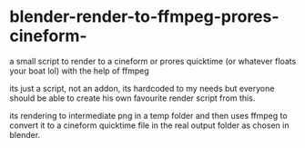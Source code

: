 # blender-render-to-ffmpeg-prores-cineform-
a small script to render to a cineform or prores quicktime (or whatever floats your boat lol) with the help of ffmpeg

its just a script, not an addon, its hardcoded to my needs but everyone should be able to create his own favourite render script from this. 

its rendering to intermediate png in a temp folder and then uses ffmpeg to convert it to a cineform quicktime file in the real output folder as chosen in blender. 
